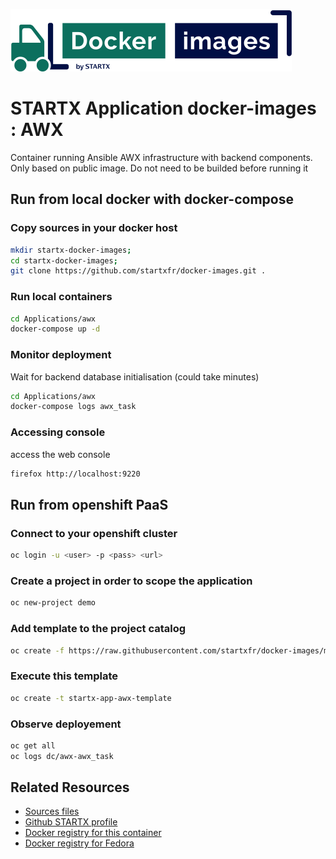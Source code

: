 [![startxfr/docker-images](https://raw.githubusercontent.com/startxfr/docker-images/master/travis/logo-small.svg?sanitize=true)](https://github.com/startxfr/docker-images)

# STARTX Application docker-images : AWX

Container running Ansible AWX infrastructure with backend components. 
Only based on public image. Do not need to be builded before running it

## Run from local docker with docker-compose

### Copy sources in your docker host 

```bash
mkdir startx-docker-images; 
cd startx-docker-images;
git clone https://github.com/startxfr/docker-images.git .
```

### Run local containers

```bash
cd Applications/awx
docker-compose up -d
```

### Monitor deployment

Wait for backend database initialisation (could take minutes)

```bash
cd Applications/awx
docker-compose logs awx_task
```

### Accessing console

access the web console

```bash
firefox http://localhost:9220
```

## Run from openshift PaaS

### Connect to your openshift cluster

```bash
oc login -u <user> -p <pass> <url>
```

### Create a project in order to scope the application

```bash
oc new-project demo
```

### Add template to the project catalog

```bash
oc create -f https://raw.githubusercontent.com/startxfr/docker-images/master/Applications/awx/openshift-template.yml
```

### Execute this template

```bash
oc create -t startx-app-awx-template
```

### Observe deployement

```bash
oc get all
oc logs dc/awx-awx_task
```

## Related Resources
* [Sources files](https://github.com/startxfr/docker-images/tree/master/Applications/awx)
* [Github STARTX profile](https://github.com/startxfr/docker-images)
* [Docker registry for this container](https://registry.hub.docker.com/u/startx/app-awx/)
* [Docker registry for Fedora](https://registry.hub.docker.com/u/fedora/)